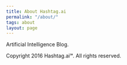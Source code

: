 ```yaml
---
title: About Hashtag.ai
permalink: "/about/"
tags: about
layout: page
---
```


Artificial Intelligence Blog.

Copyright 2016 Hashtag.ai℠. All rights reserved.
